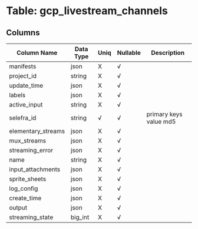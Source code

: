 # Table: gcp_livestream_channels

## Columns 

|  Column Name   |  Data Type  | Uniq | Nullable | Description | 
|  ----  | ----  | ----  | ----  | ---- | 
| manifests | json | X | √ |  | 
| project_id | string | X | √ |  | 
| update_time | json | X | √ |  | 
| labels | json | X | √ |  | 
| active_input | string | X | √ |  | 
| selefra_id | string | √ | √ | primary keys value md5 | 
| elementary_streams | json | X | √ |  | 
| mux_streams | json | X | √ |  | 
| streaming_error | json | X | √ |  | 
| name | string | X | √ |  | 
| input_attachments | json | X | √ |  | 
| sprite_sheets | json | X | √ |  | 
| log_config | json | X | √ |  | 
| create_time | json | X | √ |  | 
| output | json | X | √ |  | 
| streaming_state | big_int | X | √ |  | 



